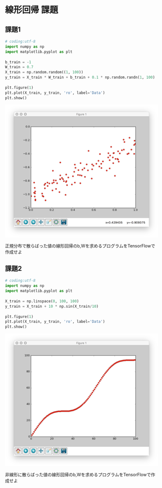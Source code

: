 # 線形回帰 課題

## 課題1

```python
# coding:utf-8
import numpy as np
import matplotlib.pyplot as plt

b_train = -1
W_train = 0.7
X_train = np.random.random((1, 100))
y_train = X_train * W_train + b_train + 0.1 * np.random.randn(1, 100)

plt.figure(1)
plt.plot(X_train, y_train, 'ro', label='Data')
plt.show()
```

![](/img/linear_kadai001.png)

正規分布で散らばった値の線形回帰のb,Wを求めるプログラムをTensorFlowで作成せよ　

## 課題2

```python
# coding:utf-8
import numpy as np
import matplotlib.pyplot as plt

X_train = np.linspace(0, 100, 100)
y_train = X_train + 10 * np.sin(X_train/10)

plt.figure(1)
plt.plot(X_train, y_train, 'ro', label='Data')
plt.show()
```

![](/img/linear_kadai002.png)

非線形に散らばった値の線形回帰のb,Wを求めるプログラムをTensorFlowで作成せよ　
